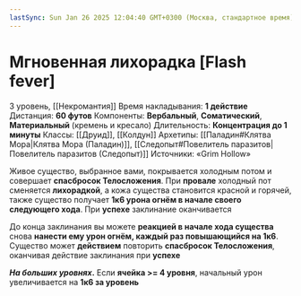 ```yaml
---
lastSync: Sun Jan 26 2025 12:04:40 GMT+0300 (Москва, стандартное время)
---
```

# Мгновенная лихорадка [Flash fever]
3 уровень, [[Некромантия]]
Время накладывания: **1 действие**
Дистанция: **60 футов**
Компоненты: **Вербальный**, **Соматический**, **Материальный** (кремень и кресало)
Длительность: **Концентрация до 1 минуты**
Классы: [[Друид]], [[Колдун]]
Архетипы: [[Паладин#Клятва Мора|Клятва Мора (Паладин)]], [[Следопыт#Повелитель паразитов|Повелитель паразитов (Следопыт)]]
Источники: «Grim Hollow»

Живое существо, выбранное вами, покрывается холодным потом и совершает **спасбросок Телосложения**. При **провале** холодный пот сменяется **лихорадкой**, а кожа существа становится красной и горячей, также существо получает **1к6 урона огнём в начале своего следующего хода**. При **успехе** заклинание оканчивается

До конца заклинания вы можете **реакцией в начале хода существа** снова **нанести ему урон огнём, каждый раз повышающийся на 1к6**. Существо может **действием** повторить **спасбросок Телосложения**, оканчивая действие заклинания при **успехе**

**_На больших уровнях_.** Если **ячейка >= 4 уровня**, начальный урон увеличивается на **1к6 за уровень**